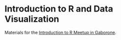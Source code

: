 # Introduction to R and Data Visualization

Materials for the [Introduction to R Meetup in Gaborone](https://www.meetup.com/Gaborone-Women-in-Machine-Learning-and-Data-Science/events/268627418/).
